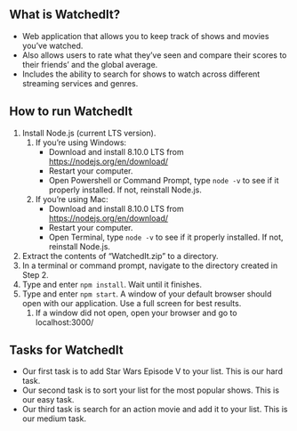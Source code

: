 ## What is WatchedIt?
* Web application that allows you to keep track of shows and movies you’ve watched.
* Also allows users to rate what they’ve seen and compare their scores to their friends’ and the global average.
* Includes the ability to search for shows to watch across different streaming services and genres.

## How to run WatchedIt
1. Install Node.js (current LTS version).
	1. If you’re using Windows:
		* Download and install 8.10.0 LTS from https://nodejs.org/en/download/
		* Restart your computer.
		* Open Powershell or Command Prompt, type `node -v` to see if it properly installed. If not, reinstall Node.js.
	2. If you’re using Mac:
		* Download and install 8.10.0 LTS from https://nodejs.org/en/download/
		* Restart your computer.
		* Open Terminal, type `node -v` to see if it properly installed. If not, reinstall Node.js.
2. Extract the contents of “WatchedIt.zip” to a directory.
3. In a terminal or command prompt, navigate to the directory created in Step 2.
4. Type and enter `npm install`. Wait until it finishes.
5. Type and enter `npm start`. A window of your default browser should open with our application. Use a full screen for best results.
	1. If a window did not open, open your browser and go to localhost:3000/

## Tasks for WatchedIt
* Our first task is to add Star Wars Episode V to your list. This is our hard task.
* Our second task is to sort your list for the most popular shows. This is our easy task.
* Our third task is search for an action movie and add it to your list. This is our medium task.